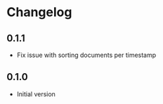 # Changelog

## 0.1.1

* Fix issue with sorting documents per timestamp

## 0.1.0

* Initial version
